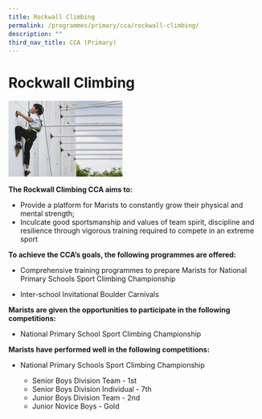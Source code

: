 ```yaml
---
title: Rockwall Climbing
permalink: /programmes/primary/cca/rockwall-climbing/
description: ""
third_nav_title: CCA (Primary)
---
```

# Rockwall Climbing

<img src="/images/CCA/Primary/Sports%20Climbing_D1R0816.jpg" style="width:45%">


**The Rockwall Climbing CCA aims to:**

*   Provide a platform for Marists to constantly grow their physical and mental strength;
*   Inculcate good sportsmanship and values of team spirit, discipline and resilience through vigorous training required to compete in an extreme sport

  

**To achieve the CCA’s goals, the following programmes are offered:**&nbsp;

*   Comprehensive training programmes to prepare Marists for National Primary Schools Sport Climbing Championship  
    
*   Inter-school Invitational Boulder Carnivals  
      
    

**Marists are given the opportunities to participate in the following competitions:**&nbsp;

*   National Primary School Sport Climbing Championship

  

**Marists have performed well in the following competitions:**

*   National Primary Schools Sport Climbing Championship  
    

    *   Senior Boys Division Team - 1st&nbsp;&nbsp;
    *   Senior Boys Division Individual - 7th&nbsp;&nbsp;
    *   Junior Boys Division Team - 2nd&nbsp;&nbsp;
    *   Junior Novice Boys - Gold